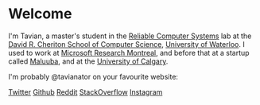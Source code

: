 # Welcome

I'm Tavian, a master's student in the [Reliable Computer Systems] lab at the [David R. Cheriton School of Computer Science], [University of Waterloo].
I used to work at [Microsoft Research Montreal], and before that at a startup called [Maluuba], and at the [University of Calgary].

[Reliable Computer Systems]: https://rcs.uwaterloo.ca/
[David R. Cheriton School of Computer Science]: https://cs.uwaterloo.ca/
[University of Waterloo]: https://uwaterloo.ca/
[Microsoft Research Montreal]: https://www.microsoft.com/en-us/research/lab/microsoft-research-montreal/
[Maluuba]: https://en.wikipedia.org/wiki/Maluuba
[University of Calgary]: https://ucalgary.ca/

I'm probably @tavianator on your favourite website:

<div class="elsewhere">
    <a href="https://twitter.com/tavianator"><i class="fa fa-twitter" aria-hidden="true"></i> Twitter</a>
    <a href="https://github.com/tavianator"><i class="fa fa-github" aria-hidden="true"></i> Github</a>
    <a href="https://www.reddit.com/user/tavianator"><i class="fa fa-reddit" aria-hidden="true"></i> Reddit</a>
    <a href="https://stackoverflow.com/users/502399/tavian-barnes"><i class="fa fa-stack-overflow" aria-hidden="true"></i> StackOverflow</a>
    <a href="https://www.instagram.com/tavianator"><i class="fa fa-instagram" aria-hidden="true"></i> Instagram</a>
</div>
